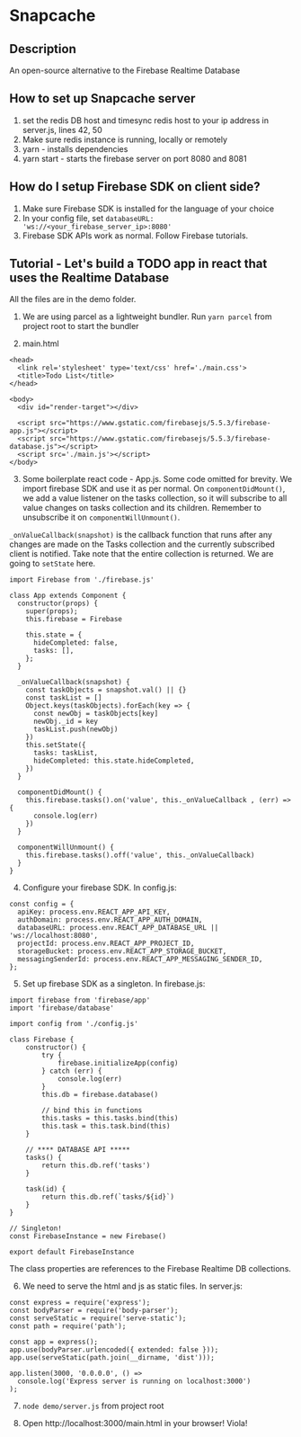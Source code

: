 # Snapcache

## Description

An open-source alternative to the Firebase Realtime Database

## How to set up Snapcache server

1. set the redis DB host and timesync redis host to your ip address in server.js, lines 42, 50
2. Make sure redis instance is running, locally or remotely
3. yarn - installs dependencies
3. yarn start - starts the firebase server on port 8080 and 8081

## How do I setup Firebase SDK on client side?

1. Make sure Firebase SDK is installed for the language of your choice
2. In your config file, set `databaseURL: 'ws://<your_firebase_server_ip>:8080'`
3. Firebase SDK APIs work as normal. Follow Firebase tutorials.

## Tutorial - Let's build a TODO app in react that uses the Realtime Database


All the files are in the demo folder.

1. We are using parcel as a lightweight bundler. Run `yarn parcel` from project root to start the bundler

2. main.html

```
<head>
  <link rel='stylesheet' type='text/css' href='./main.css'>
  <title>Todo List</title>
</head>

<body>
  <div id="render-target"></div>
  
  <script src="https://www.gstatic.com/firebasejs/5.5.3/firebase-app.js"></script>
  <script src="https://www.gstatic.com/firebasejs/5.5.3/firebase-database.js"></script>
  <script src='./main.js'></script>
</body>
```

3. Some boilerplate react code - App.js. Some code omitted for brevity. We import firebase SDK and use it as per normal. On `componentDidMount()`, we add a value listener on the tasks collection, so it will subscribe to all value changes on tasks collection and its children. Remember to unsubscribe it on `componentWillUnmount()`.


`_onValueCallback(snapshot)` is the callback function that runs after any changes are made on the Tasks collection and the currently subscribed client is notified. Take note that the entire collection is returned. We are going to `setState` here.

```
import Firebase from './firebase.js'

class App extends Component {
  constructor(props) {
    super(props);
    this.firebase = Firebase

    this.state = {
      hideCompleted: false,
      tasks: [],
    };
  }

  _onValueCallback(snapshot) {
    const taskObjects = snapshot.val() || {}
    const taskList = []
    Object.keys(taskObjects).forEach(key => {
      const newObj = taskObjects[key]
      newObj._id = key
      taskList.push(newObj)
    })
    this.setState({
      tasks: taskList,
      hideCompleted: this.state.hideCompleted,
    })
  }

  componentDidMount() {
    this.firebase.tasks().on('value', this._onValueCallback , (err) => {
      console.log(err)
    })
  }

  componentWillUnmount() {
    this.firebase.tasks().off('value', this._onValueCallback)
  }
}

```

4. Configure your firebase SDK. In config.js:

```
const config = {
  apiKey: process.env.REACT_APP_API_KEY,
  authDomain: process.env.REACT_APP_AUTH_DOMAIN,
  databaseURL: process.env.REACT_APP_DATABASE_URL || 'ws://localhost:8080',
  projectId: process.env.REACT_APP_PROJECT_ID,
  storageBucket: process.env.REACT_APP_STORAGE_BUCKET,
  messagingSenderId: process.env.REACT_APP_MESSAGING_SENDER_ID,
};
```

5. Set up firebase SDK as a singleton. In firebase.js:

```
import firebase from 'firebase/app'
import 'firebase/database'

import config from './config.js'

class Firebase {
	constructor() {
		try {
			firebase.initializeApp(config)
		} catch (err) {
			console.log(err)
		}
		this.db = firebase.database()

		// bind this in functions
		this.tasks = this.tasks.bind(this)
		this.task = this.task.bind(this)
	}

	// **** DATABASE API *****
	tasks() {
		return this.db.ref('tasks')
	}

	task(id) {
		return this.db.ref(`tasks/${id}`)
	}
}

// Singleton!
const FirebaseInstance = new Firebase()

export default FirebaseInstance
```

The class properties are references to the Firebase Realtime DB collections.


6. We need to serve the html and js as static files. In server.js:

```
const express = require('express');
const bodyParser = require('body-parser');
const serveStatic = require('serve-static');
const path = require('path');

const app = express();
app.use(bodyParser.urlencoded({ extended: false }));
app.use(serveStatic(path.join(__dirname, 'dist')));

app.listen(3000, '0.0.0.0', () =>
  console.log('Express server is running on localhost:3000')
);
```


7. `node demo/server.js` from project root

8. Open http://localhost:3000/main.html in your browser! Viola!

